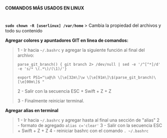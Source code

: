 #
**COMANDOS MÁS USADOS EN LINUX**
#

**`sudo chown -R [userlinux] /var/home`** > Cambia la propiedad del archivos y todo su contenido

**Agregar colores y apuntadores GIT en linea de comandos:**
> 1 - Ir hacia  `~/.bashrc` y agregar la siguiente función al final del archivo:
> 
> `parse_git_branch() { git branch 2> /dev/null | sed -e '/^[^*]/d' -e 's/* \(.*\)/(\1)/'}`
>
> `export PS1="\u@\h \[\e[32m\]\w \[\e[91m\]\$(parse_git_branch)\[\e[00m\]$ "`
> 
> 2 - Salir con la secuencia ESC + Swift + Z + Z
> 
> 3 - Finalmente reiniciar terminal.

**Agregar alias en terminal**

> 1 - Ir hacia  `~/.bashrc` y agregar hasta al final una sección de "alias"
> 2 - formato de agregado `alias c='clear'`
> 3 - Salir con la secuencia ESC + Swift + Z + Z
> 4 - reiniciar bashrc con el comando  `. ~/.bashrc`





